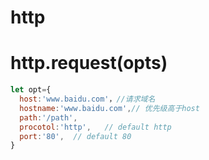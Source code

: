 # http

# http.request(opts)

```javascript
let opt={
  host:'www.baidu.com'，//请求域名
  hostname:'www.baidu.com',// 优先级高于host
  path:'/path',
  procotol:'http',   // default http
  port:'80',  // default 80
}
```